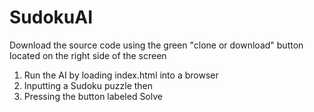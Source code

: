 # SudokuAI
 Download the source code using the green "clone or download" button located on the right side of the screen 
1.   Run the AI by loading index.html into a browser 
2.   Inputting a Sudoku puzzle then
3.   Pressing the button labeled Solve
